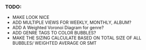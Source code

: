### TODO:
- MAKE LOOK NICE
- ADD MULTIPLE VIEWS FOR WEEKLY, MONTHLY, ALBUM?
- ADD A Weighted Voronoi Diagram for genre?
- ADD GENRE TAGS TO COLOR BUBBLES?
- MAKE THE SIZING CALCULATE BASED ON TOTAL SIZE OF ALL BUBBLES/ WEIGHTED AVERAGE OR SMT